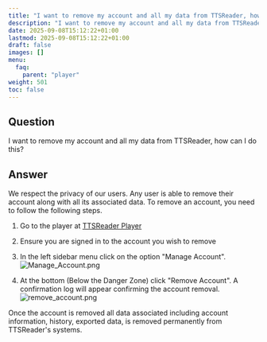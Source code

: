 ```yaml
---
title: "I want to remove my account and all my data from TTSReader, how can I do this?"
description: "I want to remove my account and all my data from TTSReader, how can I do this?"
date: 2025-09-08T15:12:22+01:00
lastmod: 2025-09-08T15:12:22+01:00
draft: false
images: []
menu:
  faq:
    parent: "player"
weight: 501
toc: false
---
```


## Question

I want to remove my account and all my data from TTSReader, how can I do this?

## Answer
We respect the privacy of our users. Any user is able to remove their
account along with all its associated data. To remove an account, you
need to follow the following steps.

1) Go to the player at [TTSReader Player](https://ttsreader.com/player/)

2)  Ensure you are signed in to the account you wish to remove

3)  In the left sidebar menu click on the option "Manage Account".
    ![Manage_Account.png](/images/faq/Manage_Account.png)

4)  At the bottom (Below the Danger Zone) click "Remove Account". A
    confirmation log will appear confirming the account removal.
    ![remove_account.png](/images/faq/remove_account.png)



Once the account is removed all data associated including account
information, history, exported data, is removed permanently from
TTSReader's systems.
